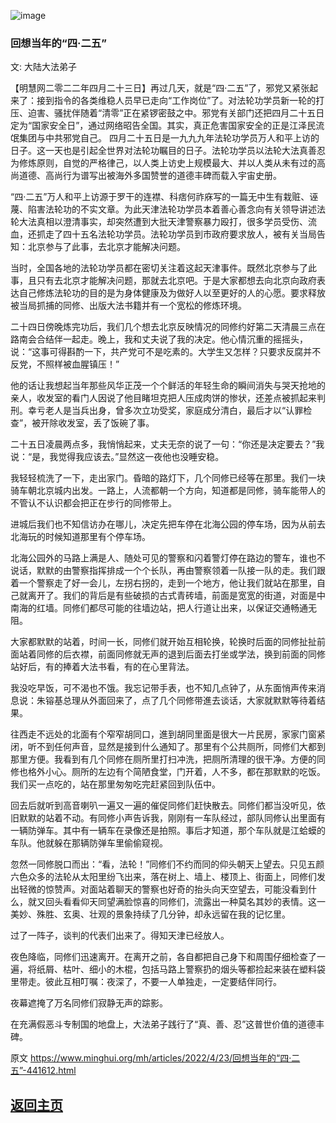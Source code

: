 ![image](https://user-images.githubusercontent.com/79625284/164888787-38569de3-e61b-47dc-9887-15edc4e9aa32.png)

### 回想当年的“四·二五”

文: 大陆大法弟子 

【明慧网二零二二年四月二十三日】再过几天，就是“四·二五”了，邪党又紧张起来了：接到指令的各类维稳人员早已走向“工作岗位”了。对法轮功学员新一轮的打压、迫害、骚扰伴随着“清零”正在紧锣密鼓之中。邪党有关部门还把四月二十五日定为“国家安全日”，通过网络昭告全国。其实，真正危害国家安全的正是江泽民流氓集团与中共邪党自己。
四月二十五日是一九九九年法轮功学员万人和平上访的日子。这一天也是引起全世界对法轮功瞩目的日子。法轮功学员以法轮大法真善忍为修炼原则，自觉的严格律己，以人类上访史上规模最大、并以人类从未有过的高尚道德、高尚行为谱写出被海外多国赞誉的道德丰碑而载入宇宙史册。

“四·二五”万人和平上访源于罗干的连襟、科痞何祚庥写的一篇无中生有栽赃、诬蔑、陷害法轮功的不实文章。为此天津法轮功学员本着善心善念向有关领导讲述法轮大法真相以澄清事实，却突然遭到大批天津警察暴力殴打，很多学员受伤、流血，还抓走了四十五名法轮功学员。法轮功学员到市政府要求放人，被有关当局告知：北京参与了此事，去北京才能解决问题。

当时，全国各地的法轮功学员都在密切关注着这起天津事件。既然北京参与了此事，且只有去北京才能解决问题，那就去北京吧。于是大家都想去向北京向政府表达自己修炼法轮功的目的是为身体健康及为做好人以至更好的人的心愿。要求释放被当局抓捕的同修、出版大法书籍并有一个宽松的修炼环境。

二十四日傍晚炼完功后，我们几个想去北京反映情况的同修约好第二天清晨三点在路南会合结伴一起走。晚上，我和丈夫说了我的决定。他心情沉重的摇摇头，说：“这事可得斟酌一下，共产党可不是吃素的。大学生又怎样？只要求反腐并不反党，不照样被血腥镇压！”

他的话让我想起当年那些风华正茂一个个鲜活的年轻生命的瞬间消失与哭天抢地的亲人，收发室的看门人因说了他目睹坦克把人压成肉饼的惨状，还差点被抓起来判刑。幸亏老人是当兵出身，曾多次立功受奖，家庭成分清白，最后才以“认罪检查”，被开除收发室，丢了饭碗了事。

二十五日凌晨两点多，我悄悄起来，丈夫无奈的说了一句：“你还是决定要去？”我说：“是，我觉得我应该去。”显然这一夜他也没睡安稳。

我轻轻梳洗了一下，走出家门。昏暗的路灯下，几个同修已经等在那里。我们一块骑车朝北京城内出发。一路上，人流都朝一个方向，知道都是同修，骑车能带人的不管认不认识都会把正在步行的同修带上。

进城后我们也不知信访办在哪儿，决定先把车停在北海公园的停车场，因为从前去北海玩的时候知道那里有个停车场。

北海公园外的马路上满是人、随处可见的警察和闪着警灯停在路边的警车，谁也不说话，默默的由警察指挥排成一个个长队，再由警察领着一队接一队的走。我们跟着一个警察走了好一会儿，左拐右拐的，走到一个地方，他让我们就站在那里，自己就离开了。我们的背后是有些破损的古式青砖墙，前面是宽宽的街道，对面是中南海的红墙。同修们都尽可能的往墙边站，把人行道让出来，以保证交通畅通无阻。

大家都默默的站着，时间一长，同修们就开始互相轮换，轮换时后面的同修扯扯前面站着同修的后衣襟，前面同修就无声的退到后面去打坐或学法，换到前面的同修站好后，有的捧着大法书看，有的在心里背法。

我没吃早饭，可不渴也不饿。我忘记带手表，也不知几点钟了，从东面悄声传来消息说：朱镕基总理从外面回来了，点了几个同修带進去谈话，大家就默默等待着结果。

往西走不远处的北面有个窄窄胡同口，進到胡同里面是很大一片民房，家家门窗紧闭，听不到任何声音，显然是接到什么通知了。那里有个公共厕所，同修们大都到那里方便。我看到有几个同修在厕所里打扫冲洗，把厕所清理的很干净。方便的同修也格外小心。厕所的左边有个简陋食堂，门开着，人不多，都在那默默的吃饭。我们买一点吃的，站在那里匆匆吃完赶紧回到队伍中。

回去后就听到高音喇叭一遍又一遍的催促同修们赶快散去。同修们都当没听见，依旧默默的站着不动。有同修小声告诉我，刚刚有一车队经过，部队同修认出里面有一辆防弹车。其中有一辆车在录像还是拍照。事后才知道，那个车队就是江蛤蟆的车队。他就躲在那辆防弹车里偷偷窥视。

忽然一同修脱口而出：“看，法轮！”同修们不约而同的仰头朝天上望去。只见五颜六色众多的法轮从太阳里纷飞出来，落在树上、墙上、楼顶上、街面上，同修们发出轻微的惊赞声。对面站着聊天的警察也好奇的抬头向天空望去，可能没看到什么，就又回头看看仰天同望满脸惊喜的同修们，流露出一种莫名其妙的表情。这一美妙、殊胜、玄奥、壮观的景象持续了几分钟，却永远留在我的记忆里。

过了一阵子，谈判的代表们出来了。得知天津已经放人。

夜色降临，同修们迅速离开。在离开之前，各自都把自己身下和周围仔细检查了一遍，将纸屑、枯叶、细小的木棍，包括马路上警察扔的烟头等都捡起来装在塑料袋里带走。彼此互相叮嘱：夜深了，不要一人单独走，一定要结伴同行。

夜幕遮掩了万名同修们寂静无声的踪影。

在充满假恶斗专制国的地盘上，大法弟子践行了“真、善、忍”这普世价值的道德丰碑。

原文 https://www.minghui.org/mh/articles/2022/4/23/回想当年的“四·二五”-441612.html

## [返回主页](https://git.io/Js3EY)
